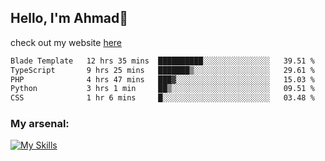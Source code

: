 
## Hello, I'm Ahmad👋

check out my website [here](https://ahmadalwi.com/)

<!--START_SECTION:waka-->

```txt
Blade Template   12 hrs 35 mins  ██████████░░░░░░░░░░░░░░░   39.51 %
TypeScript       9 hrs 25 mins   ███████▒░░░░░░░░░░░░░░░░░   29.61 %
PHP              4 hrs 47 mins   ███▓░░░░░░░░░░░░░░░░░░░░░   15.03 %
Python           3 hrs 1 min     ██▒░░░░░░░░░░░░░░░░░░░░░░   09.51 %
CSS              1 hr 6 mins     █░░░░░░░░░░░░░░░░░░░░░░░░   03.48 %
```

<!--END_SECTION:waka-->

### My arsenal:

[![My Skills](https://skillicons.dev/icons?i=js,ts,py,go,react,nextjs,svelte,nodejs,django,tailwind,html,css,sass,firebase,mongodb,postgres,mysql,redis,git,github,docker,vscode,figma,godot)](https://skillicons.dev)
